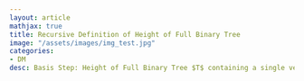 ```yaml
---
layout: article
mathjax: true
title: Recursive Definition of Height of Full Binary Tree
image: "/assets/images/img_test.jpg"
categories:
- DM
desc: Basis Step: Height of Full Binary Tree $T$ containing a single vertex $r$ is $h(T) = 0$

































































































































































































































































































































































 
imagealt: 
---
```


**Basis Step**: Height of [Full Binary Tree]({% post_url 2020-09-06-full-binary-tree %}) $T$ containing a single vertex $r$ is $h(T) = 0$

































































































































































































































































































































































**Recursive Step**: If $T_1$ and $T_2$ are [Full Binary Tree]({% post_url 2020-09-06-full-binary-tree %}) then $T = T_1 \cdot T_2$ is also a [Full Binary Tree]({% post_url 2020-09-06-full-binary-tree %}) with height $h(T) = 1 + max(h(T_1), h(T_2))$
































































































































































































































































































































































